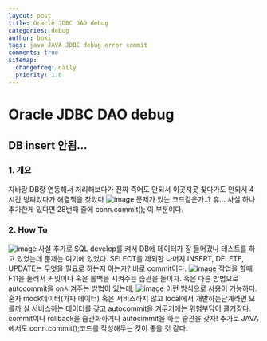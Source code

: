 ```yaml
---
layout: post
title: Oracle JDBC DAO debug
categories: debug
author: boki
tags: java JAVA JDBC debug error commit
comments: true
sitemap:
  changefreq: daily
  priority: 1.0
---
```


# Oracle JDBC DAO debug

## DB insert 안됨...

### 1. 개요

자바랑 DB랑 연동해서 처리해보다가 진짜 죽어도 안되서 이곳저곳 찾다가도 안되서 4시간 벙쪄있다가 해결책을 찾았다
![image](https://user-images.githubusercontent.com/39071798/105951133-ece7ee00-60b2-11eb-8908-fca663d933dd.png)
문제가 있는 코드같은가..?
휴... 사실 하나 추가한게 있다면 28번째 줄에 conn.commit(); 이 부분이다.

### 2. How To

![image](https://user-images.githubusercontent.com/39071798/105951447-5e27a100-60b3-11eb-9695-c4415c6411c6.png)
사실 추가로 SQL develop를 켜서 DB에 데이터가 잘 들어갔나 테스트를 하고 있었는데 문제는 여기에 있었다. SELECT를 제외한 나머지 INSERT, DELETE, UPDATE는 무엇을 필요로 하는지 아는가?
바로 commit이다.
![image](https://user-images.githubusercontent.com/39071798/105951526-88795e80-60b3-11eb-85da-2d9ed37da382.png)
작업을 할때 F11을 눌러서 커밋이나 혹은 롤백을 시켜주는 습관을 들이자.
혹은 다른 방법으로 autocommit을 on시켜주는 방법이 있는데,
![image](https://user-images.githubusercontent.com/39071798/105951619-b363b280-60b3-11eb-9bec-55a9529d6010.png)
이런 방식으로 사용이 가능하다. 혼자 mock데이터(가짜 데이터) 혹은 서비스하지 않고 local에서 개발하는단계라면 모를까 실 서비스하는 데이터를 갖고 autocommit을 켜두기에는 위험부담이 클거같다. commit이나 rollback을 습관화하거나 autocimmit을 하는 습관을 갖자!
추가로 JAVA에서도 conn.commit();코드를 작성해두는 것이 좋을 것 같다.
